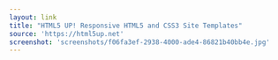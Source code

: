 ```yaml
---
layout: link
title: "HTML5 UP! Responsive HTML5 and CSS3 Site Templates"
source: 'https://html5up.net'
screenshot: 'screenshots/f06fa3ef-2938-4000-ade4-86821b40bb4e.jpg'
---
```


